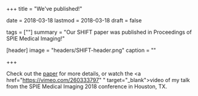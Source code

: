 +++
title = "We've published!"

date = 2018-03-18
lastmod = 2018-03-18
draft = false

tags = [""]
summary = "Our SHIFT paper was published in Proceedings of SPIE Medical Imaging!"

[header]
image = "headers/SHIFT-header.png"
caption = ""

+++

Check out the <a href="/static/files/SHIFT-SPIE-Medical-Imaging-2018.pdf" target="\_blank">paper</a> for more details, or watch the <a href="https://vimeo.com/260333797"
" target="\_blank">video</a> of my talk from the SPIE Medical Imaging 2018 conference in Houston, TX.
